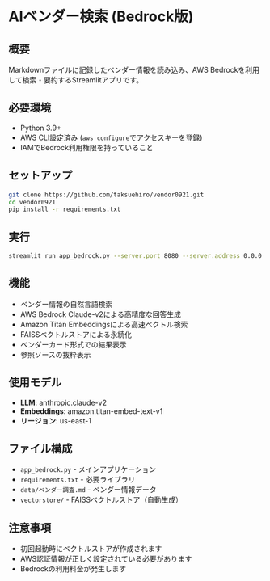 # AIベンダー検索 (Bedrock版)

## 概要
Markdownファイルに記録したベンダー情報を読み込み、AWS Bedrockを利用して検索・要約するStreamlitアプリです。

## 必要環境
- Python 3.9+
- AWS CLI設定済み (`aws configure`でアクセスキーを登録)
- IAMでBedrock利用権限を持っていること

## セットアップ
```bash
git clone https://github.com/taksuehiro/vendor0921.git
cd vendor0921
pip install -r requirements.txt
```

## 実行
```bash
streamlit run app_bedrock.py --server.port 8080 --server.address 0.0.0.0
```

## 機能
- ベンダー情報の自然言語検索
- AWS Bedrock Claude-v2による高精度な回答生成
- Amazon Titan Embeddingsによる高速ベクトル検索
- FAISSベクトルストアによる永続化
- ベンダーカード形式での結果表示
- 参照ソースの抜粋表示

## 使用モデル
- **LLM**: anthropic.claude-v2
- **Embeddings**: amazon.titan-embed-text-v1
- **リージョン**: us-east-1

## ファイル構成
- `app_bedrock.py` - メインアプリケーション
- `requirements.txt` - 必要ライブラリ
- `data/ベンダー調査.md` - ベンダー情報データ
- `vectorstore/` - FAISSベクトルストア（自動生成）

## 注意事項
- 初回起動時にベクトルストアが作成されます
- AWS認証情報が正しく設定されている必要があります
- Bedrockの利用料金が発生します
